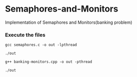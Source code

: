 # Semaphores-and-Monitors
Implementation of Semaphores and Monitors(banking problem)

### Execute the files

`gcc semaphores.c -o out -lpthread `

`./out`


`g++ banking-monitors.cpp -o out -pthread` 

`./out`

